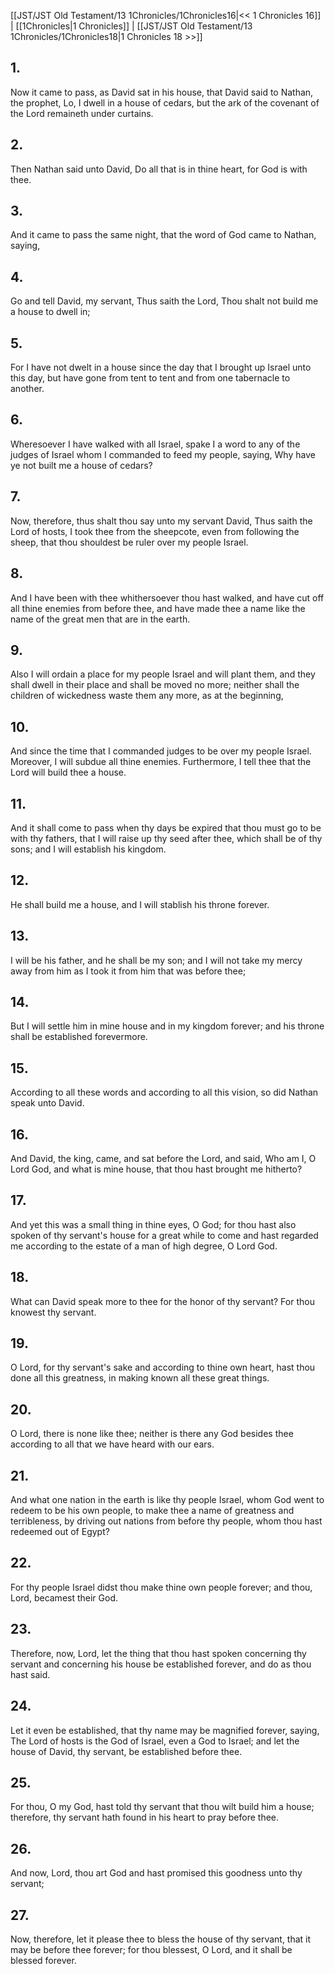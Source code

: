 [[JST/JST Old Testament/13 1Chronicles/1Chronicles16|<< 1 Chronicles 16]] | [[1Chronicles|1 Chronicles]] | [[JST/JST Old Testament/13 1Chronicles/1Chronicles18|1 Chronicles 18 >>]]
## 1.
Now it came to pass, as David sat in his house, that David said to Nathan, the prophet, Lo, I dwell in a house of cedars, but the ark of the covenant of the Lord remaineth under curtains.
## 2.
Then Nathan said unto David, Do all that is in thine heart, for God is with thee.
## 3.
And it came to pass the same night, that the word of God came to Nathan, saying,
## 4.
Go and tell David, my servant, Thus saith the Lord, Thou shalt not build me a house to dwell in;
## 5.
For I have not dwelt in a house since the day that I brought up Israel unto this day, but have gone from tent to tent and from one tabernacle to another.
## 6.
Wheresoever I have walked with all Israel, spake I a word to any of the judges of Israel whom I commanded to feed my people, saying, Why have ye not built me a house of cedars?
## 7.
Now, therefore, thus shalt thou say unto my servant David, Thus saith the Lord of hosts, I took thee from the sheepcote, even from following the sheep, that thou shouldest be ruler over my people Israel.
## 8.
And I have been with thee whithersoever thou hast walked, and have cut off all thine enemies from before thee, and have made thee a name like the name of the great men that are in the earth.
## 9.
Also I will ordain a place for my people Israel and will plant them, and they shall dwell in their place and shall be moved no more; neither shall the children of wickedness waste them any more, as at the beginning,
## 10.
And since the time that I commanded judges to be over my people Israel. Moreover, I will subdue all thine enemies. Furthermore, I tell thee that the Lord will build thee a house.
## 11.
And it shall come to pass when thy days be expired that thou must go to be with thy fathers, that I will raise up thy seed after thee, which shall be of thy sons; and I will establish his kingdom.
## 12.
He shall build me a house, and I will stablish his throne forever.
## 13.
I will be his father, and he shall be my son; and I will not take my mercy away from him as I took it from him that was before thee;
## 14.
But I will settle him in mine house and in my kingdom forever; and his throne shall be established forevermore.
## 15.
According to all these words and according to all this vision, so did Nathan speak unto David.
## 16.
And David, the king, came, and sat before the Lord, and said, Who am I, O Lord God, and what is mine house, that thou hast brought me hitherto?
## 17.
And yet this was a small thing in thine eyes, O God; for thou hast also spoken of thy servant\'s house for a great while to come and hast regarded me according to the estate of a man of high degree, O Lord God.
## 18.
What can David speak more to thee for the honor of thy servant? For thou knowest thy servant.
## 19.
O Lord, for thy servant\'s sake and according to thine own heart, hast thou done all this greatness, in making known all these great things.
## 20.
O Lord, there is none like thee; neither is there any God besides thee according to all that we have heard with our ears.
## 21.
And what one nation in the earth is like thy people Israel, whom God went to redeem to be his own people, to make thee a name of greatness and terribleness, by driving out nations from before thy people, whom thou hast redeemed out of Egypt?
## 22.
For thy people Israel didst thou make thine own people forever; and thou, Lord, becamest their God.
## 23.
Therefore, now, Lord, let the thing that thou hast spoken concerning thy servant and concerning his house be established forever, and do as thou hast said.
## 24.
Let it even be established, that thy name may be magnified forever, saying, The Lord of hosts is the God of Israel, even a God to Israel; and let the house of David, thy servant, be established before thee.
## 25.
For thou, O my God, hast told thy servant that thou wilt build him a house; therefore, thy servant hath found in his heart to pray before thee.
## 26.
And now, Lord, thou art God and hast promised this goodness unto thy servant;
## 27.
Now, therefore, let it please thee to bless the house of thy servant, that it may be before thee forever; for thou blessest, O Lord, and it shall be blessed forever.

